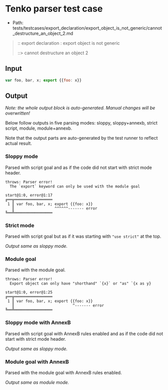 # Tenko parser test case

- Path: tests/testcases/export_declaration/export_object_is_not_generic/cannot_destructure_an_object_2.md

> :: export declaration : export object is not generic
>
> ::> cannot destructure an object 2

## Input

`````js
var foo, bar, x; export {{foo: x}}
`````

## Output

_Note: the whole output block is auto-generated. Manual changes will be overwritten!_

Below follow outputs in five parsing modes: sloppy, sloppy+annexb, strict script, module, module+annexb.

Note that the output parts are auto-generated by the test runner to reflect actual result.

### Sloppy mode

Parsed with script goal and as if the code did not start with strict mode header.

`````
throws: Parser error!
  The `export` keyword can only be used with the module goal

start@1:0, error@1:17
╔══╦═════════════════
 1 ║ var foo, bar, x; export {{foo: x}}
   ║                  ^^^^^^------- error
╚══╩═════════════════

`````

### Strict mode

Parsed with script goal but as if it was starting with `"use strict"` at the top.

_Output same as sloppy mode._

### Module goal

Parsed with the module goal.

`````
throws: Parser error!
  Export object can only have "shorthand" `{x}` or "as" `{x as y}

start@1:0, error@1:25
╔══╦═════════════════
 1 ║ var foo, bar, x; export {{foo: x}}
   ║                          ^------- error
╚══╩═════════════════

`````

### Sloppy mode with AnnexB

Parsed with script goal with AnnexB rules enabled and as if the code did not start with strict mode header.

_Output same as sloppy mode._

### Module goal with AnnexB

Parsed with the module goal with AnnexB rules enabled.

_Output same as module mode._
